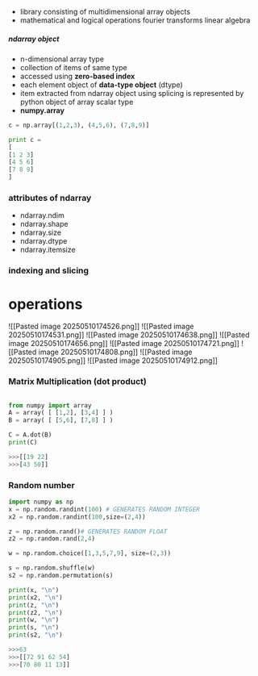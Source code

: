 - library consisting of multidimensional array objects
- mathematical and logical operations
  fourier transforms
  linear algebra 

##### ndarray object
- n-dimensional array type
- collection of items of same type
- accessed using **zero-based index** 
- each element object of **data-type object** (dtype) 
- item extracted from ndarray object using splicing is represented by python object of array scalar type
- **numpy.array** 

```python
c = np.array[(1,2,3), (4,5,6), (7,8,9)]

print c = 
[
[1 2 3]
[4 5 6]
[7 8 9]
]

```

### attributes of ndarray
- ndarray.ndim
- ndarray.shape
- ndarray.size
- ndarray.dtype
- ndarray.itemsize

### indexing and slicing


# operations
![[Pasted image 20250510174526.png]]
![[Pasted image 20250510174531.png]]
![[Pasted image 20250510174638.png]]
![[Pasted image 20250510174656.png]]
![[Pasted image 20250510174721.png]]
![[Pasted image 20250510174808.png]]
![[Pasted image 20250510174905.png]]
![[Pasted image 20250510174912.png]]
### Matrix Multiplication (dot product)
```python

from numpy import array
A = array( [ [1,2], [3,4] ] )
B = array( [ [5,6], [7,8] ] )

C = A.dot(B)
print(C)

>>>[[19 22]
>>>[43 50]]
```

### Random number
```python
import numpy as np
x = np.random.randint(100) # GENERATES RANDOM INTEGER
x2 = np.random.randint(100,size=(2,4))

z = np.random.rand()# GENERATES RANDOM FLOAT
z2 = np.random.rand(2,4)

w = np.random.choice([1,3,5,7,9], size=(2,3))

s = np.random.shuffle(w)
s2 = np.random.permutation(s)

print(x, "\n")
print(x2, "\n")
print(z, "\n")
print(z2, "\n")
print(w, "\n")
print(s, "\n")
print(s2, "\n")

>>>63
>>>[[72 91 62 54]
>>>[70 80 11 13]]
```